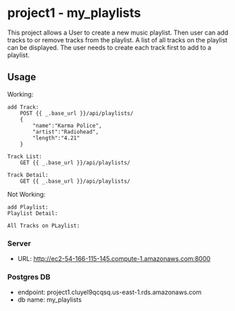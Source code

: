 # project1 - my_playlists

This project allows a User to create a new music playlist. Then user can add tracks to or remove tracks from the playlist.
A list of all tracks on the playlist can be displayed. The user needs to create each track first to add to a playlist.

## Usage

Working:

    add Track:
        POST {{ _.base_url }}/api/playlists/
        {  
            "name":"Karma Police",
            "artist":"Radiohead",
            "length":"4.21"
        }
    
    Track List:   
        GET {{ _.base_url }}/api/playlists/

    Track Detail:   
        GET {{ _.base_url }}/api/playlists/

Not Working:

    add Playlist:
    Playlist Detail:

    All Tracks on PLaylist:

### Server

* URL: http://ec2-54-166-115-145.compute-1.amazonaws.com:8000


### Postgres DB

* endpoint: project1.cluyel9qcqsq.us-east-1.rds.amazonaws.com
* db name: my_playlists

